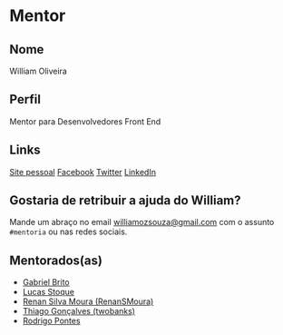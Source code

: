 # Mentor

## Nome

William Oliveira

## Perfil

Mentor para Desenvolvedores Front End

## Links

[Site pessoal](http://woliveiras.com.br)
[Facebook](https://www.facebook.com/woliveira542)
[Twitter](https://twitter.com/w_oliveiras)
[LinkedIn](https://www.linkedin.com/in/william-oliveira)

## Gostaria de retribuir a ajuda do William?

Mande um abraço no email williamozsouza@gmail.com com o assunto `#mentoria` ou nas redes sociais.

## Mentorados(as)

- [Gabriel Brito](/profiles/pupils/profiles/GabrielBrito.md)
- [Lucas Stoque](/profiles/pupils/profiles/Stoque.md)
- [Renan Silva Moura (RenanSMoura)](/profiles/pupils/profiles/RenanMoura.md)
- [Thiago Gonçalves (twobanks)](/profiles/pupils/profiles/twobanks.md)
- [Rodrigo Pontes](/profiles/pupils/profiles/RodrigoPontes.md)
